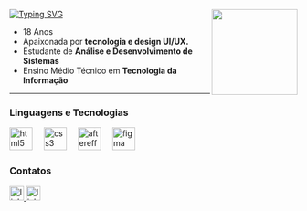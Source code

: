 <div>

[![Typing SVG](https://readme-typing-svg.herokuapp.com/?color=419c59&size=35&Left=true&vLeft=true&width=800&lines=Oii!!+Sou+a+lare+)](https://git.io/typing-svg)
   <img align="right" height="150" src="https://i.pinimg.com/originals/8e/14/2e/8e142e74f86bcdc6ddb7300696b702e8.gif"/> 
  - 18 Anos  
  - Apaixonada por **tecnologia e design UI/UX.**  
  - Estudante de **Análise e Desenvolvimento de Sistemas**  
  - Ensino Médio Técnico em **Tecnologia da Informação**  
  
</div>


---


<div align="left" style="justify-content: center;">
  


  <h3 align="left">Linguagens e Tecnologias</h3>

  <img src="https://cdn.jsdelivr.net/gh/devicons/devicon/icons/html5/html5-original.svg" height="40" alt="html5 logo" />
  <img width="12" />
  <img src="https://cdn.jsdelivr.net/gh/devicons/devicon/icons/css3/css3-original.svg" height="40" alt="css3 logo" />
  <img width="12" />
  <img src="https://cdn.jsdelivr.net/gh/devicons/devicon/icons/aftereffects/aftereffects-original.svg" height="40" alt="aftereffects logo" />
  <img width="12" />
  <img src="https://cdn.jsdelivr.net/gh/devicons/devicon/icons/figma/figma-original.svg" height="40" alt="figma logo" />

  <h3 align="left">Contatos</h3>
  <a href="https://www.linkedin.com/in/larissa-beatriz-585839350/" target="_blank">
    <img src="https://img.shields.io/static/v1?message=LinkedIn&logo=linkedin&label=&color=419c59&logoColor=white&labelColor=&style=for-the-badge" height="25" alt="linkedin logo" />
  </a>

   <a href="mailto:larissabagsantos@gmail.com" target="_blank">
    <img src="https://img.shields.io/static/v1?message=Email&logo=Gmail&label=&color=419c59&logoColor=white&labelColor=&style=for-the-badge" height="25" alt="linkedin logo" />
  </a>

</div>

